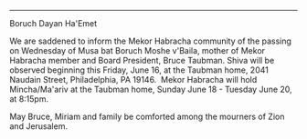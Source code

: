 ---









Boruch Dayan Ha'Emet

We are saddened to inform the Mekor Habracha community of the passing on Wednesday of Musa bat Boruch Moshe v'Baila, mother of Mekor Habracha member and Board President, Bruce Taubman.
Shiva will be observed beginning this Friday, June 16, at the Taubman home, 2041 Naudain Street, Philadelphia, PA 19146.  Mekor Habracha will hold Mincha/Ma'ariv at the Taubman home, Sunday June 18 - Tuesday June 20, at 8:15pm. 

May Bruce, Miriam and family be comforted among the mourners of Zion and Jerusalem. 
